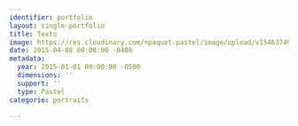 ```yaml
---
identifier: portfolio
layout: single-portfolio
title: Texto
image: https://res.cloudinary.com/npaquet-pastel/image/upload/v1546374956/Texto-pastel-40-X-30-cm-2015-pastel-Sennelier-et-Holbein-papier-Sennelier-C4.jpg
date: 2015-04-08 00:00:00 -0400
metadata:
  year: 2015-01-01 00:00:00 -0500
  dimensions: ''
  support: ''
  type: Pastel
categorie: portraits

---
```

